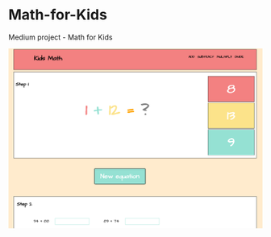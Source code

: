 # Math-for-Kids
Medium project - Math for Kids

![Design preview for the Password generator app coding challenge](./preview.PNG)

